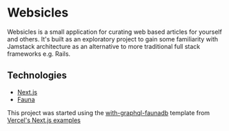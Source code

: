 # Websicles

Websicles is a small application for curating web based articles for yourself and others. It's built as an exploratory project to gain some familiarity with Jamstack architecture as an alternative to more traditional full stack frameworks e.g. Rails.

## Technologies

- [Next.js](https://nextjs.org/)
- [Fauna](https://fauna.com/)

This project was started using the [with-graphql-faunadb](https://github.com/vercel/next.js/tree/canary/examples/with-graphql-faunadb) template from [Vercel's Next.js examples](https://github.com/vercel/next.js/tree/canary/examples)
